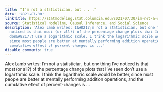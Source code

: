 ```yaml
---
title: “I’m not a statistician, but . . .”
date: '2021-07-30'
linkTitle: https://statmodeling.stat.columbia.edu/2021/07/30/im-not-a-statistician-but/
source: Statistical Modeling, Causal Inference, and Social Science
description: 'Alex Lamb writes: I&#8217;m not a statistician, but one thing I&#8217;ve
  noticed is that most (or all?) of the percentage change plots that I&#8217;ve seen
  don&#8217;t use a logarithmic scale. I think the logarithmic scale would be better,
  since most people are better at mentally performing addition operations, and the
  cumulative effect of percent-changes is ...'
disable_comments: true
---
```

Alex Lamb writes: I&#8217;m not a statistician, but one thing I&#8217;ve noticed is that most (or all?) of the percentage change plots that I&#8217;ve seen don&#8217;t use a logarithmic scale. I think the logarithmic scale would be better, since most people are better at mentally performing addition operations, and the cumulative effect of percent-changes is ...